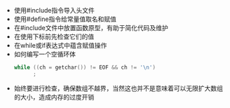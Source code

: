 - 使用#include指令导入头文件
- 使用#define指令给常量值取名和赋值
- 在#include文件中放置函数原型，有助于简化代码及维护
- 在使用下标前先检查它们的值
- 在while或if表达式中蕴含赋值操作
- 如何编写一个空循环体
  ```c
  while ((ch = getchar()) != EOF && ch != '\n')
        ;
  ```
- 始终要进行检查，确保数组不越界，当然这也并不是意味着可以无限扩大数组的大小，造成内存的过度开销